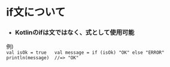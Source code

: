 # if文について
- ### Kotlinのifは文ではなく、式として使用可能
例)   
`val isOk = true  
val message = if (isOk) "OK" else "ERROR"  
println(message)  //=> "OK"`
